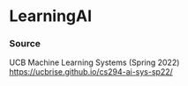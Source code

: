 # LearningAI

### Source

UCB Machine Learning Systems (Spring 2022)
https://ucbrise.github.io/cs294-ai-sys-sp22/
